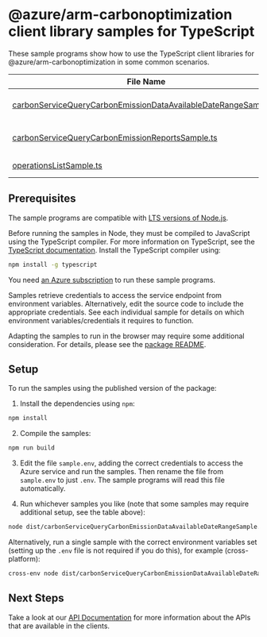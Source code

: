 # @azure/arm-carbonoptimization client library samples for TypeScript

These sample programs show how to use the TypeScript client libraries for @azure/arm-carbonoptimization in some common scenarios.

| **File Name**                                                                                                                   | **Description**                                                                                                                   |
| ------------------------------------------------------------------------------------------------------------------------------- | --------------------------------------------------------------------------------------------------------------------------------- |
| [carbonServiceQueryCarbonEmissionDataAvailableDateRangeSample.ts][carbonservicequerycarbonemissiondataavailabledaterangesample] | aPI for query carbon emission data available date range x-ms-original-file: 2025-04-01/carbonEmissionsDataAvailableDateRange.json |
| [carbonServiceQueryCarbonEmissionReportsSample.ts][carbonservicequerycarbonemissionreportssample]                               | aPI for Carbon Emissions Reports x-ms-original-file: 2025-04-01/queryCarbonEmissionsLocationItemDetailsReport.json                |
| [operationsListSample.ts][operationslistsample]                                                                                 | list the operations for the provider x-ms-original-file: 2025-04-01/listOperations.json                                           |

## Prerequisites

The sample programs are compatible with [LTS versions of Node.js](https://github.com/nodejs/release#release-schedule).

Before running the samples in Node, they must be compiled to JavaScript using the TypeScript compiler. For more information on TypeScript, see the [TypeScript documentation][typescript]. Install the TypeScript compiler using:

```bash
npm install -g typescript
```

You need [an Azure subscription][freesub] to run these sample programs.

Samples retrieve credentials to access the service endpoint from environment variables. Alternatively, edit the source code to include the appropriate credentials. See each individual sample for details on which environment variables/credentials it requires to function.

Adapting the samples to run in the browser may require some additional consideration. For details, please see the [package README][package].

## Setup

To run the samples using the published version of the package:

1. Install the dependencies using `npm`:

```bash
npm install
```

2. Compile the samples:

```bash
npm run build
```

3. Edit the file `sample.env`, adding the correct credentials to access the Azure service and run the samples. Then rename the file from `sample.env` to just `.env`. The sample programs will read this file automatically.

4. Run whichever samples you like (note that some samples may require additional setup, see the table above):

```bash
node dist/carbonServiceQueryCarbonEmissionDataAvailableDateRangeSample.js
```

Alternatively, run a single sample with the correct environment variables set (setting up the `.env` file is not required if you do this), for example (cross-platform):

```bash
cross-env node dist/carbonServiceQueryCarbonEmissionDataAvailableDateRangeSample.js
```

## Next Steps

Take a look at our [API Documentation][apiref] for more information about the APIs that are available in the clients.

[carbonservicequerycarbonemissiondataavailabledaterangesample]: https://github.com/Azure/azure-sdk-for-js/blob/main/sdk/carbonoptimization/arm-carbonoptimization/samples/v1/typescript/src/carbonServiceQueryCarbonEmissionDataAvailableDateRangeSample.ts
[carbonservicequerycarbonemissionreportssample]: https://github.com/Azure/azure-sdk-for-js/blob/main/sdk/carbonoptimization/arm-carbonoptimization/samples/v1/typescript/src/carbonServiceQueryCarbonEmissionReportsSample.ts
[operationslistsample]: https://github.com/Azure/azure-sdk-for-js/blob/main/sdk/carbonoptimization/arm-carbonoptimization/samples/v1/typescript/src/operationsListSample.ts
[apiref]: https://learn.microsoft.com/javascript/api/@azure/arm-carbonoptimization?view=azure-node-preview
[freesub]: https://azure.microsoft.com/free/
[package]: https://github.com/Azure/azure-sdk-for-js/tree/main/sdk/carbonoptimization/arm-carbonoptimization/README.md
[typescript]: https://www.typescriptlang.org/docs/home.html
